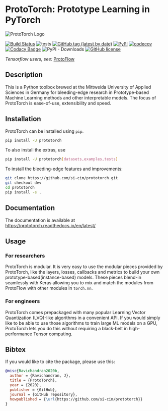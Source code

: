 # ProtoTorch: Prototype Learning in PyTorch

![ProtoTorch Logo](https://prototorch.readthedocs.io/en/latest/_static/horizontal-lockup.png)

[![Build Status](https://travis-ci.org/si-cim/prototorch.svg?branch=master)](https://travis-ci.org/si-cim/prototorch)
![tests](https://github.com/si-cim/prototorch/workflows/tests/badge.svg)
[![GitHub tag (latest by date)](https://img.shields.io/github/v/tag/si-cim/prototorch?color=yellow&label=version)](https://github.com/si-cim/prototorch/releases)
[![PyPI](https://img.shields.io/pypi/v/prototorch)](https://pypi.org/project/prototorch/)
[![codecov](https://codecov.io/gh/si-cim/prototorch/branch/master/graph/badge.svg)](https://codecov.io/gh/si-cim/prototorch)
[![Codacy Badge](https://api.codacy.com/project/badge/Grade/76273904bf9343f0a8b29cd8aca242e7)](https://www.codacy.com/gh/si-cim/prototorch?utm_source=github.com&amp;utm_medium=referral&amp;utm_content=si-cim/prototorch&amp;utm_campaign=Badge_Grade)
![PyPI - Downloads](https://img.shields.io/pypi/dm/prototorch?color=blue)
[![GitHub license](https://img.shields.io/github/license/si-cim/prototorch)](https://github.com/si-cim/prototorch/blob/master/LICENSE)

*Tensorflow users, see:* [ProtoFlow](https://github.com/si-cim/protoflow)

## Description

This is a Python toolbox brewed at the Mittweida University of Applied Sciences
in Germany for bleeding-edge research in Prototype-based Machine Learning
methods and other interpretable models. The focus of ProtoTorch is ease-of-use,
extensibility and speed.

## Installation

ProtoTorch can be installed using `pip`.
```bash
pip install -U prototorch
```
To also install the extras, use
```bash
pip install -U prototorch[datasets,examples,tests]
```

To install the bleeding-edge features and improvements:
```bash
git clone https://github.com/si-cim/prototorch.git
git checkout dev
cd prototorch
pip install -e .
```

## Documentation

The documentation is available at <https://prototorch.readthedocs.io/en/latest/>

## Usage

### For researchers
ProtoTorch is modular. It is very easy to use the modular pieces provided by
ProtoTorch, like the layers, losses, callbacks and metrics to build your own
prototype-based(instance-based) models. These pieces blend-in seamlessly with
Keras allowing you to mix and match the modules from ProtoFlow with other
modules in `torch.nn`.

### For engineers
ProtoTorch comes prepackaged with many popular Learning Vector Quantization
(LVQ)-like algorithms in a convenient API. If you would simply like to be able
to use those algorithms to train large ML models on a GPU, ProtoTorch lets you
do this without requiring a black-belt in high-performance Tensor computing.

## Bibtex

If you would like to cite the package, please use this:
```bibtex
@misc{Ravichandran2020b,
  author = {Ravichandran, J},
  title = {ProtoTorch},
  year = {2020},
  publisher = {GitHub},
  journal = {GitHub repository},
  howpublished = {\url{https://github.com/si-cim/prototorch}}
}
